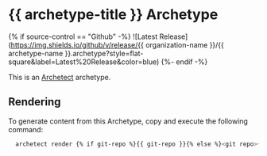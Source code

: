 # {{ archetype-title }} Archetype

{% if source-control == "Github" -%}
![Latest Release](https://img.shields.io/github/v/release/{{ organization-name }}/{{ archetype-name }}.archetype?style=flat-square&label=Latest%20Release&color=blue)
{%- endif -%}

This is an [Archetect](https://archetect.github.io/) archetype.

## Rendering

To generate content from this Archetype, copy and execute the following command:

```sh
  archetect render {% if git-repo %}{{ git-repo }}{% else %}<git repo>{% endif %}
```
